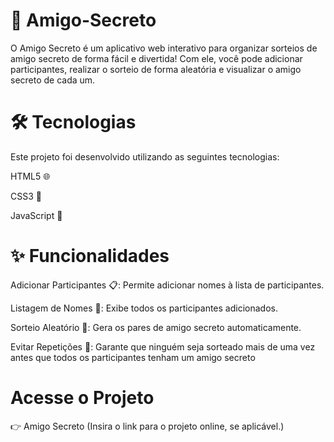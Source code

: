 # 🎁 Amigo-Secreto
O Amigo Secreto é um aplicativo web interativo para organizar sorteios de amigo secreto de forma fácil e divertida! Com ele, você pode adicionar participantes, realizar o sorteio de forma aleatória e visualizar o amigo secreto de cada um.

# 🛠 Tecnologias
Este projeto foi desenvolvido utilizando as seguintes tecnologias:

HTML5 🌐

CSS3 🎨

JavaScript 📜

# ✨ Funcionalidades

Adicionar Participantes 📋: Permite adicionar nomes à lista de participantes.

Listagem de Nomes 📝: Exibe todos os participantes adicionados.

Sorteio Aleatório 🔄: Gera os pares de amigo secreto automaticamente.

Evitar Repetições 🔄: Garante que ninguém seja sorteado mais de uma vez antes que todos os participantes tenham um amigo secreto

# Acesse o Projeto

👉 Amigo Secreto (Insira o link para o projeto online, se aplicável.)
